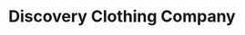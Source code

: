 ---
title: "Discovery Clothing Company"
url: /norridge/discovery-clothing-company/
shop: clothes
---